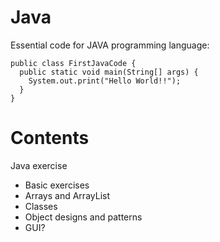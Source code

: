 # Java

Essential code for JAVA programming language: 

    public class FirstJavaCode {
      public static void main(String[] args) {
        System.out.print("Hello World!!");
      }
    }

# Contents
Java exercise 
- Basic exercises
- Arrays and ArrayList
- Classes
- Object designs and patterns
- GUI?

